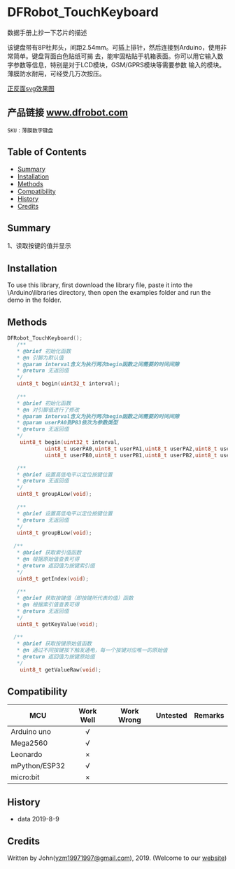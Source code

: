 ﻿# DFRobot_TouchKeyboard
数据手册上抄一下芯片的描述

该键盘带有8P杜邦头，间距2.54mm。可插上排针，然后连接到Arduino，使用非常简单。键盘背面白色贴纸可揭
去，能牢固粘贴于机箱表面。你可以用它输入数字参数等信息，特别是对于LCD模块，GSM/GPRS模块等需要参数
输入的模块。薄膜防水耐用，可经受几万次按压。

[正反面svg效果图](https://github.com/cdjq/DFRobot_TouchKeyboard/blob/master/resources/images/TouchKeyboardsvg1.png)

## 产品链接    www.dfrobot.com
    SKU：薄膜数字键盘
   
## Table of Contents

* [Summary](#summary)
* [Installation](#installation)
* [Methods](#methods)
* [Compatibility](#compatibility)
* [History](#history)
* [Credits](#credits)

## Summary

1、读取按键的值并显示

## Installation

To use this library, first download the library file, paste it into the \Arduino\libraries directory, then open the examples folder and run the demo in the folder.

## Methods

```C++
DFRobot_TouchKeyboard();
   /**
   * @brief 初始化函数
   * @n 引脚为默认值
   * @param interval含义为执行两次begin函数之间需要的时间间隙
   * @return 无返回值
   */
   uint8_t begin(uint32_t interval);
 
   /**
   * @brief 初始化函数
   * @n 对引脚值进行了修改
   * @param interval含义为执行两次begin函数之间需要的时间间隙
   * @param userPA0到PB3依次为参数类型
   * @return 无返回值
   */
    uint8_t begin(uint32_t interval,
	        uint8_t userPA0,uint8_t userPA1,uint8_t userPA2,uint8_t userPA3,
	        uint8_t userPB0,uint8_t userPB1,uint8_t userPB2,uint8_t userPB3);

   /**
   * @brief 设置高低电平以定位按键位置
   * @return 无返回值
   */
   uint8_t groupALow(void);
	
   /**
   * @brief 设置高低电平以定位按键位置
   * @return 无返回值
   */
   uint8_t groupBLow(void);
	 
  /**
   * @brief 获取索引值函数
   * @n 根据原始值查表可得
   * @return 返回值为按键索引值
   */
   uint8_t getIndex(void);
	 
   /**
   * @brief 获取按键值（即按键所代表的值）函数
   * @n 根据索引值查表可得
   * @return 无返回值
   */
   uint8_t getKeyValue(void);
   
  /**
   * @brief 获取按键原始值函数
   * @n 通过不同按键按下触发通电，每一个按键对应唯一的原始值
   * @return 返回值为按键原始值
   */
    uint8_t getValueRaw(void);
```

## Compatibility

MCU                | Work Well    | Work Wrong   | Untested    | Remarks
------------------ | :----------: | :----------: | :---------: | -----
Arduino uno        |      √       |              |             | 
Mega2560           |      √       |              |             | 
Leonardo           |       ×      |              |             | 
mPython/ESP32      |      √       |              |             | 
micro:bit          |      ×       |              |             | 


## History
- data 2019-8-9


## Credits

Written by John(yzm19971997@gmail.com), 2019. (Welcome to our [website](https://www.dfrobot.com/))





